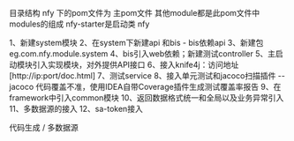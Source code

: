 目录结构
nfy 下的pom文件为 主pom文件 其他module都是此pom文件中modules的组成
nfy-starter是启动类
nfy

1、新建system模块
2、在system下新建api 和bis - bis依赖api
3、新建包 eg.com.nfy.module.system
4、bis引入web依赖；新建测试controller
5、主启动模块引入实现模块，对外提供API接口
6、接入knife4j：访问地址 [http://ip:port/doc.html]
7、测试service
8、接入单元测试和jacoco扫描插件
    -- jacoco 代码覆盖不准，使用IDEA自带Coverage插件生成测试覆盖率报告
9、在framework中引入common模块
10、返回数据格式统一和全局以及业务异常引入
11、多数据源的接入
12、sa-token接入





代码生成 / 多数据源








